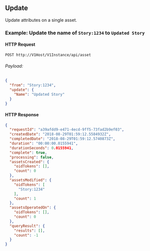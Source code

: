 ## Update

Update attributes on a single asset.

### Example: Update the name of `Story:1234` to `Updated Story`

#### HTTP Request

`POST http://V1Host/V1Instance/api/asset`

###### Payload:
```json
{
  "from": "Story:1234",
  "update": {
    "Name": "Updated Story"
  }
}
```

#### HTTP Response

```json
{
  "requestId": "a39afdd9-e471-4ecd-9ff5-73fad2b9ef03",
  "createdDate": "2018-08-29T01:59:12.5584932Z",
  "completedDate": "2018-08-29T01:59:12.5740873Z",
  "duration": "00:00:00.0155941",
  "durationSeconds": 0.0155941,
  "complete": true,
  "processing": false,
  "assetsCreated": {
    "oidTokens": [],
    "count": 0
  },
  "assetsModified": {
    "oidTokens": [
      "Story:1234"
    ],
    "count": 1
  },
  "assetsOperatedOn": {
    "oidTokens": [],
    "count": 0
  },
  "queryResult": {
    "results": [],
    "count": -1
  }
}
```
